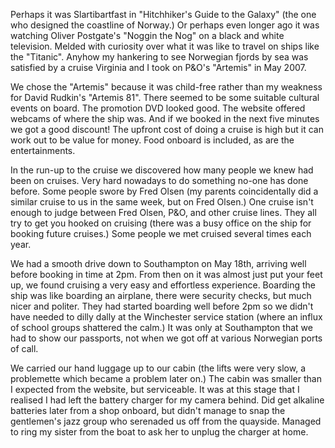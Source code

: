 Perhaps it was Slartibartfast in "Hitchhiker's Guide to the Galaxy" (the one who designed the coastline of Norway.) Or perhaps even longer ago it was watching Oliver Postgate's "Noggin the Nog" on a black and white television. Melded with curiosity over what it was like to travel on ships like the "Titanic". Anyhow my hankering to see Norwegian fjords by sea was satisfied by a cruise Virginia and I took on P&O's "Artemis" in May 2007.

We chose the "Artemis" because it was child-free rather than my weakness for David Rudkin's "Artemis 81". There seemed to be some suitable cultural events on board. The promotion DVD looked good. The website offered webcams of where the ship was. And if we booked in the next five minutes we got a good discount! The upfront cost of doing a cruise is high but it can work out to be value for money. Food onboard is included, as are the entertainments.

In the run-up to the cruise we discovered how many people we knew had been on cruises. Very hard nowadays to do something no-one has done before. Some people swore by Fred Olsen (my parents coincidentally did a similar cruise to us in the same week, but on Fred Olsen.) One cruise isn't enough to judge between Fred Olsen, P&O, and other cruise lines. They all try to get you hooked on cruising (there was a busy office on the ship for booking future cruises.) Some people we met cruised several times each year.

We had a smooth drive down to Southampton on May 18th, arriving well before booking in time at 2pm. From then on it was almost just put your feet up, we found cruising a very easy and effortless experience. Boarding the ship was like boarding an airplane, there were security checks, but much nicer and politer. They had started boarding well before 2pm so we didn't have needed to dilly dally at the Winchester service station (where an influx of school groups shattered the calm.) It was only at Southampton that we had to show our passports, not when we got off at various Norwegian ports of call.

We carried our hand luggage up to our cabin (the lifts were very slow, a problemette which became a problem later on.) The cabin was smaller than I expected from the website, but serviceable. It was at this stage that I realised I had left the battery charger for my camera behind. Did get alkaline batteries later from a shop onboard, but didn't manage to snap the gentlemen's jazz group who serenaded us off from the quayside. Managed to ring my sister from the boat to ask her to unplug the charger at home.
